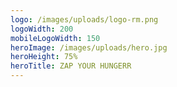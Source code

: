 ```yaml
---
logo: /images/uploads/logo-rm.png
logoWidth: 200
mobileLogoWidth: 150
heroImage: /images/uploads/hero.jpg
heroHeight: 75%
heroTitle: ZAP YOUR HUNGERR
---
```

